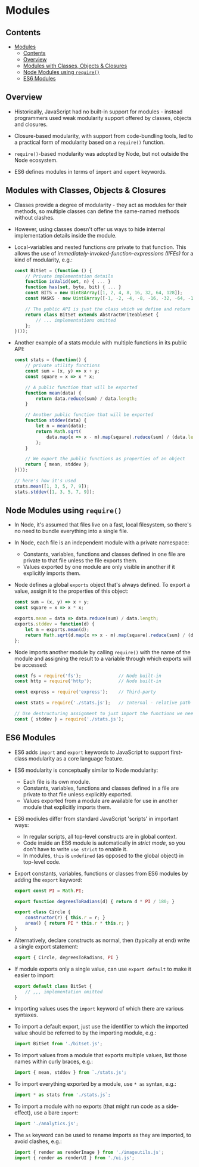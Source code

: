 # Modules

## Contents
<!-- TOC -->
- [Modules](#modules)
  - [Contents](#contents)
  - [Overview](#overview)
  - [Modules with Classes, Objects \& Closures](#modules-with-classes-objects--closures)
  - [Node Modules using `require()`](#node-modules-using-require)
  - [ES6 Modules](#es6-modules)
<!-- TOC -->


## Overview

- Historically, JavaScript had no built-in support for modules - instead
  programmers used weak modularity support offered by classes, objects and
  closures.

- Closure-based modularity, with support from code-bundling tools, led to a
  practical form of modularity based on a `require()` function.

- `require()`-based modularity was adopted by Node, but not outside the Node
  ecosystem.

- ES6 defines modules in terms of `import` and `export` keywords.



## Modules with Classes, Objects & Closures

- Classes provide a degree of modularity - they act as modules for their methods,
  so multiple classes can define the same-named methods without clashes.

- However, using classes doesn't offer us ways to hide internal implementation
  details inside the module.

- Local-variables and nested functions _are_ private to that function.  This
  allows the use of _immediately-invoked-function-expressions (IIFEs)_ for
  a kind of modularity, e.g.:

    ```javascript
    const BitSet = (function () {
        // Private implementation details
        function isValid(set, n) { ... }
        function has(set, byte, bit) { ... }
        const BITS = new Uint8Array([1, 2, 4, 8, 16, 32, 64, 128]);
        const MASKS - new Uint8Array([-1, -2, -4, -8, -16, -32, -64, -128]);

        // The public API is just the class which we define and return here
        return class BitSet extends AbstractWriteableSet {
            // ... implementations omitted
        };
    }());
    ```

- Another example of a stats module with multiple functions in its public API:

    ```javascript
    const stats = (function() {
        // private utility functions
        const sum = (x, y) => x + y;
        const square = x => x * x;

        // A public function that will be exported
        function mean(data) {
            return data.reduce(sum) / data.length;
        }

        // Another public function that will be exported
        function stddev(data) {
            let n = mean(data);
            return Math.sqrt(
                data.map(x => x - m).map(square).reduce(sum) / (data.length - 1)
            );
        }

        // We export the public functions as properties of an object
        return { mean, stddev };
    }());

    // here's how it's used
    stats.mean([1, 3, 5, 7, 9]);
    stats.stddev([1, 3, 5, 7, 9]);
    ```



## Node Modules using `require()`

- In Node, it's assumed that files live on a fast, local filesystem, so there's
  no need to bundle everything into a single file.

- In Node, each file is an independent module with a private namespace:
    - Constants, variables, functions and classes defined in one file are
      private to that file unless the file exports them.
    - Values exported by one module are only visible in another if it explicitly
      imports them.

- Node defines a global `exports` object that's always defined.  To export a
  value, assign it to the properties of this object:

    ```javascript
    const sum = (x, y) => x + y;
    const square = x => x * x;

    exports.mean = data => data.reduce(sum) / data.length;
    exports.stddev = function(d) {
        let m = exports.mean(d);
        return Math.sqrt(d.map(x => x - m).map(square).reduce(sum) / (d.length - 1));
    };
    ```

- Node imports another module by calling `require()` with the name of the module
  and assigning the result to a variable through which exports will be accessed:

    ```javascript
    const fs = require('fs');              // Node built-in
    const http = require('http');          // Node built-in

    const express = require('express');    // Third-party

    const stats = require('./stats.js');   // Internal - relative path

    // Use destructuring assignment to just import the functions we need
    const { stddev } = require('./stats.js');
    ```



## ES6 Modules

- ES6 adds `import` and `export` keywords to JavaScript to support first-class
  modularity as a core language feature.

- ES6 modularity is conceptually similar to Node modularity:
    - Each file is its own module.
    - Constants, variables, functions and classes defined in a file are private
      to that file unless explicitly exported.
    - Values exported from a module are available for use in another module
      that explicitly imports them.

- ES6 modiules differ from standard JavaScript 'scripts' in important ways:
    - In regular scripts, all top-level constructs are in global context.
    - Code inside an ES6 module is automatically in _strict mode_, so you
      don't have to write `use strict` to enable it.
    - In modules, `this` is `undefined` (as opposed to the global object)
      in top-level code.

- Export constants, variables, functions or classes from ES6 modules by adding
  the `export` keyword:

    ```javascript
    export const PI = Math.PI;

    export function degreesToRadians(d) { return d * PI / 180; }

    export class Circle {
        constructor(r) { this.r = r; }
        area() { return PI * this.r * this.r; }
    }
    ```

- Alternatively, declare constructs as normal, then (typically at end) write
  a single export statement:

    ```javascript
    export { Circle, degreesToRadians, PI }
    ```

- If module exports only a single value, can use `export default` to make it
  easier to import:

    ```javascript
    export default class BitSet {
        // ,,, implementation omitted
    }
    ```

- Importing values uses the `import` keyword of which there are various
  syntaxes.

- To import a default export, just use the identifier to which the imported
  value should be referred to by the importing module, e.g.:

    ```javascript
    import BitSet from './bitset.js';
    ```

- To import values from a module that exports multiple values, list those
  names within curly braces, e.g.:

    ```javascript
    import { mean, stddev } from `./stats.js';
    ```

- To import everything exported by a module, use `* as` syntax, e.g.:

    ```javascript
    import * as stats from './stats.js`;
    ```

- To import a module with no exports (that might run code as a side-effect),
  use a bare `import`:

    ```javascript
    import './analytics.js';
    ```

- The `as` keyword can be used to rename imports as they are imported, to
  avoid clashes, e.g.:

    ```javascript
    import { render as renderImage } from './imageutils.js';
    import { render as renderUI } from './ui.js';
    ```



<!-- References -->
